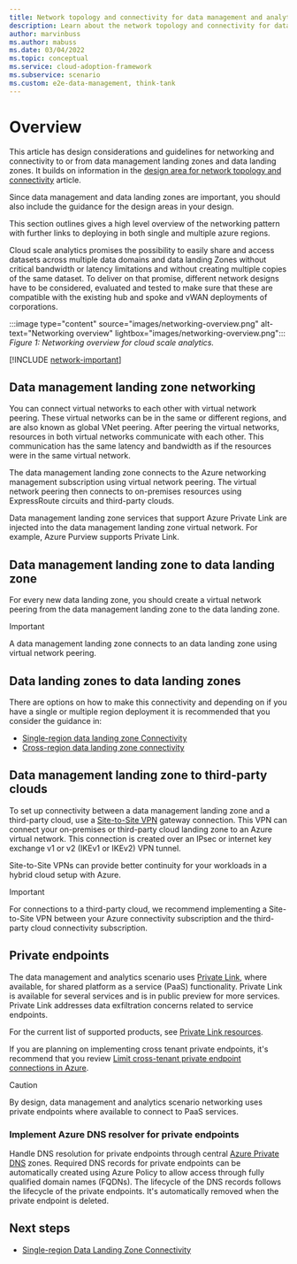 ```yaml
---
title: Network topology and connectivity for data management and analytics landing zones
description: Learn about the network topology and connectivity for data management and analytics landing zones in Azure.
author: marvinbuss
ms.author: mabuss
ms.date: 03/04/2022
ms.topic: conceptual
ms.service: cloud-adoption-framework
ms.subservice: scenario
ms.custom: e2e-data-management, think-tank
---
```


# Overview

This article has design considerations and guidelines for networking and connectivity to or from data management landing zones and data landing zones. It builds on information in the [design area for network topology and connectivity](../../ready/enterprise-scale/network-topology-and-connectivity.md) article.

Since data management and data landing zones are important, you should also include the guidance for the design areas in your design.

This section outlines gives a high level overview of the networking pattern with further links to deploying in both single and multiple azure regions.

Cloud scale analytics promises the possibility to easily share and access datasets across multiple data domains and data landing Zones without critical bandwidth or latency limitations and without creating multiple copies of the same dataset. To deliver on that promise, different network designs have to be considered, evaluated and tested to make sure that these are compatible with the existing hub and spoke and vWAN deployments of corporations.

:::image type="content" source="images/networking-overview.png" alt-text="Networking overview" lightbox="images/networking-overview.png":::
*Figure 1: Networking overview for cloud scale analytics.*

[!INCLUDE [network-important](includes/network-important.md)]

## Data management landing zone networking

You can connect virtual networks to each other with virtual network peering. These virtual networks can be in the same or different regions, and are also known as global VNet peering. After peering the virtual networks, resources in both virtual networks communicate with each other. This communication has the same latency and bandwidth as if the resources were in the same virtual network.

The data management landing zone connects to the Azure networking management subscription using virtual network peering. The virtual network peering then connects to on-premises resources using ExpressRoute circuits and third-party clouds.

Data management landing zone services that support Azure Private Link are injected into the data management landing zone virtual network. For example, Azure Purview supports Private Link.

## Data management landing zone to data landing zone

For every new data landing zone, you should create a virtual network peering from the data management landing zone to the data landing zone.

> [!IMPORTANT]
> A data management landing zone connects to an data landing zone using virtual network peering.

## Data landing zones to data landing zones

There are options on how to make this connectivity and depending on if you have a single or multiple region deployment it is recommended that you consider the guidance in:

- [Single-region data landing zone Connectivity](eslz-network-considerations-single-region.md)
- [Cross-region data landing zone connectivity](eslz-network-considerations-cross-region.md)

## Data management landing zone to third-party clouds

To set up connectivity between a data management landing zone and a third-party cloud, use a [Site-to-Site VPN](/azure/vpn-gateway/vpn-gateway-create-site-to-site-rm-powershell) gateway connection. This VPN can connect your on-premises or third-party cloud landing zone to an Azure virtual network. This connection is created over an IPsec or internet key exchange v1 or v2 (IKEv1 or IKEv2) VPN tunnel.

Site-to-Site VPNs can provide better continuity for your workloads in a hybrid cloud setup with Azure.

> [!IMPORTANT]
> For connections to a third-party cloud, we recommend implementing a Site-to-Site VPN between your Azure connectivity subscription and the third-party cloud connectivity subscription.

## Private endpoints

The data management and analytics scenario uses [Private Link](/azure/private-link/private-link-service-overview), where available, for shared platform as a service (PaaS) functionality. Private Link is available for several services and is in public preview for more services. Private Link addresses data exfiltration concerns related to service endpoints.

For the current list of supported products, see [Private Link resources](/azure/private-link/private-endpoint-overview#private-link-resource).

If you are planning on implementing cross tenant private endpoints, it's recommend that you review [Limit cross-tenant private endpoint connections in Azure](../../ready/azure-best-practices/limit-cross-tenant-private-endpoint-connections.md).

> [!CAUTION]
> By design, data management and analytics scenario networking uses private endpoints where available to connect to PaaS services.

### Implement Azure DNS resolver for private endpoints

Handle DNS resolution for private endpoints through central [Azure Private DNS](/azure/dns/private-dns-overview) zones. Required DNS records for private endpoints can be automatically created using Azure Policy to allow access through fully qualified domain names (FQDNs). The lifecycle of the DNS records follows the lifecycle of the private endpoints. It's automatically removed when the private endpoint is deleted.

## Next steps

- [Single-region Data Landing Zone Connectivity](eslz-network-considerations-single-region.md)
